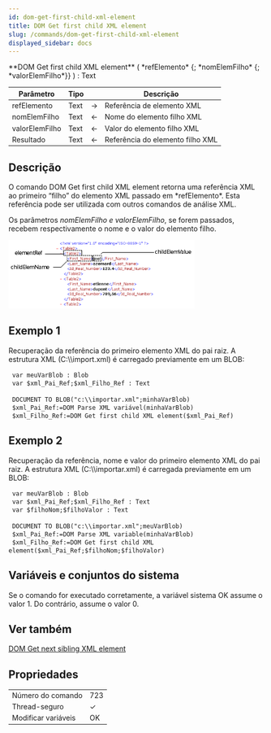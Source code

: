 ```yaml
---
id: dom-get-first-child-xml-element
title: DOM Get first child XML element
slug: /commands/dom-get-first-child-xml-element
displayed_sidebar: docs
---
```


<!--REF #_command_.DOM Get first child XML element.Syntax-->**DOM Get first child XML element** ( *refElemento* {; *nomElemFilho* {; *valorElemFilho*}} ) : Text<!-- END REF-->
<!--REF #_command_.DOM Get first child XML element.Params-->
| Parâmetro | Tipo |  | Descrição |
| --- | --- | --- | --- |
| refElemento | Text | &#8594;  | Referência de elemento XML |
| nomElemFilho | Text | &#8592; | Nome do elemento filho XML |
| valorElemFilho | Text | &#8592; | Valor do elemento filho XML |
| Resultado | Text | &#8592; | Referência do elemento filho XML |

<!-- END REF-->

## Descrição 

<!--REF #_command_.DOM Get first child XML element.Summary-->O comando DOM Get first child XML element retorna uma referência XML ao primeiro “filho” do elemento XML passado em *refElemento*.<!-- END REF--> Esta referência pode ser utilizada com outros comandos de análise XML.  

Os parâmetros *nomElemFilho e valorElemFilho*, se forem passados, recebem respectivamente o nome e o valor do elemento filho.

![](../assets/en/commands/pict39972.en.png)

## Exemplo 1 

Recuperação da referência do primeiro elemento XML do pai raiz. A estrutura XML (C:\\\\import.xml) é carregado previamente em um BLOB: 

```4d
 var meuVarBlob : Blob
 var $xml_Pai_Ref;$xml_Filho_Ref : Text
 
 DOCUMENT TO BLOB("c:\\importar.xml";minhaVarBlob)
 $xml_Pai_Ref:=DOM Parse XML variável(minhaVarBlob)
 $xml_Filho_Ref:=DOM Get first child XML element($xml_Pai_Ref)
```

## Exemplo 2 

Recuperação da referência, nome e valor do primeiro elemento XML do pai raiz. A estrutura XML (C:\\\\importar.xml) é carregada previamente em um BLOB: 

```4d
 var meuVarBlob : Blob
 var $xml_Pai_Ref;$xml_Filho_Ref : Text
 var $filhoNom;$filhoValor : Text
 
 DOCUMENT TO BLOB("c:\\importar.xml";meuVarBlob)
 $xml_Pai_Ref:=DOM Parse XML variable(minhaVarBlob)
 $xml_Filho_Ref:=DOM Get first child XML element($xml_Pai_Ref;$filhoNom;$filhoValor)
```

## Variáveis e conjuntos do sistema 

Se o comando for executado corretamente, a variável sistema OK assume o valor 1\. Do contrário, assume o valor 0.

## Ver também 

[DOM Get next sibling XML element](dom-get-next-sibling-xml-element.md)  

## Propriedades

|  |  |
| --- | --- |
| Número do comando | 723 |
| Thread-seguro | &check; |
| Modificar variáveis | OK |


